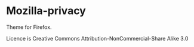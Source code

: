 # Mozilla-privacy

Theme for Firefox.

Licence is Creative Commons Attribution-NonCommercial-Share Alike 3.0
